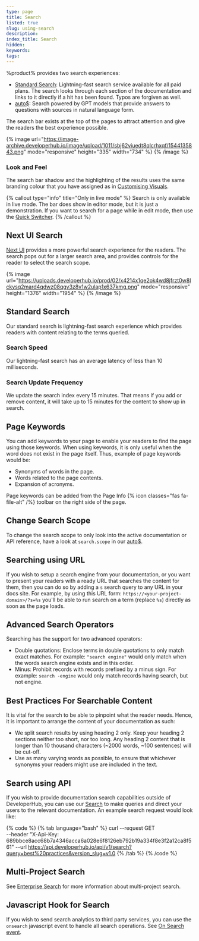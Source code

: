```yaml
---
type: page
title: Search
listed: true
slug: using-search
description: 
index_title: Search
hidden: 
keywords: 
tags: 
---
```


%product% provides two search experiences:

- [Standard Search](/support-center/using-search#standard-search): Lightning-fast search service available for all paid plans. The search looks through each section of the documentation and links to it directly if a hit has been found. Typos are forgiven as well.
- [auto$](/support-center/ai-search): Search powered by GPT models that provide answers to questions with sources in natural language form.

The search bar exists at the top of the pages to attract attention and give the readers the best experience possible.

{% image url="https://image-archive.developerhub.io/image/upload/1011/sbj62viuedt8qlcrhxqf/1544135843.png" mode="responsive" height="335" width="734" %}
{% /image %}

### Look and Feel

The search bar shadow and the highlighting of the results uses the same branding colour that you have assigned as in [Customising Visuals](/support-center/customising-visuals#changing-colour).

{% callout type="info" title="Only in live mode" %}
Search is only available in live mode. The bar does show in editor mode, but it is just a demonstration. If you want to search for a page while in edit mode, then use the [Quick Switcher](/support-center/quick-switcher).
{% /callout %}

## Next UI Search

[Next UI](/support-center/customising-visuals#next-ui) provides a more powerful search experience for the readers. The search pops out for a larger search area, and provides controls for the reader to select the search scope.

{% image url="https://uploads.developerhub.io/prod/02/x4214x1qe2ok4wd8jfrzt0w8lckysq2mard4qdwz08qgy3z8v1w2ulap1x637kmg.png" mode="responsive" height="1376" width="1954" %}
{% /image %}

## Standard Search

Our standard search is lightning-fast search experience which provides readers with content relating to the terms queried.

### Search Speed

Our lightning-fast search has an average latency of less than 10 milliseconds.

### Search Update Frequency

We update the search index every 15 minutes. That means if you add or remove content, it will take up to 15 minutes for the content to show up in search.

## Page Keywords

You can add keywords to your page to enable your readers to find the page using those keywords. When using keywords, it is only useful when the word does not exist in the page itself. Thus, example of page keywords would be:

- Synonyms of words in the page.
- Words related to the page contents.
- Expansion of acronyms.

Page keywords can be added from the Page Info {% icon classes="fas fa-file-alt" /%} toolbar on the right side of the page.

## Change Search Scope

To change the search scope to only look into the active documentation or API reference, have a look at `search.scope` in our [auto$](/support-center/advanced-settings). 

## Searching using URL

If you wish to setup a search engine from your documentation, or you want to present your readers with a ready URL that searches the content for them, then you can do so by adding a `s` search query to any URL in your docs site. For example, by using this URL form: `https://<your-project-domain>/?s=%s` you'll be able to run search on a term (replace `%s`) directly as soon as the page loads. 

## Advanced Search Operators

Searching has the support for two advanced operators:

- Double quotations: Enclose terms in double quotations to only match exact matches. For example: `"search engine"` would only match when the words search engine exists and in this order. 
- Minus: Prohibit records with records prefixed by a minus sign. For example: `search -engine` would only match records having search, but not engine.

## Best Practices For Searchable Content

It is vital for the search to be able to pinpoint what the reader needs. Hence, it is important to arrange the content of your documentation as such:

- We split search results by using heading 2 only. Keep your heading 2 sections neither too short, nor too long. Any heading 2 content that is longer than 10 thousand characters (~2000 words, ~100 sentences) will be cut-off.
- Use as many varying words as possible, to ensure that whichever synonyms your readers might use are included in the text.

## Search using API

If you wish to provide documentation search capabilities outside of DeveloperHub, you can use our [Search](/v1.0/api/ref#search) to make queries and direct your users to the relevant documentation. An example search request would look like:

{% code %}
{% tab language="bash" %}
curl --request GET \
 --header "X-Api-Key: 689bbce8acc68b7a4346acca6a028e6f8126eb792b19a334f8e3f2a12ca8f561"
 --url https://api.developerhub.io/api/v1/search?query=best%20practices&version_slug=v1.0
{% /tab %}
{% /code %}

## Multi-Project Search

See [Enterprise Search](/support-center/enterprise-search) for more information about multi-project search.

## Javascript Hook for Search

If you wish to send search analytics to third party services, you can use the `onsearch` javascript event to handle all search operations. See [On Search event](/support-center/developer-tools#on-search).